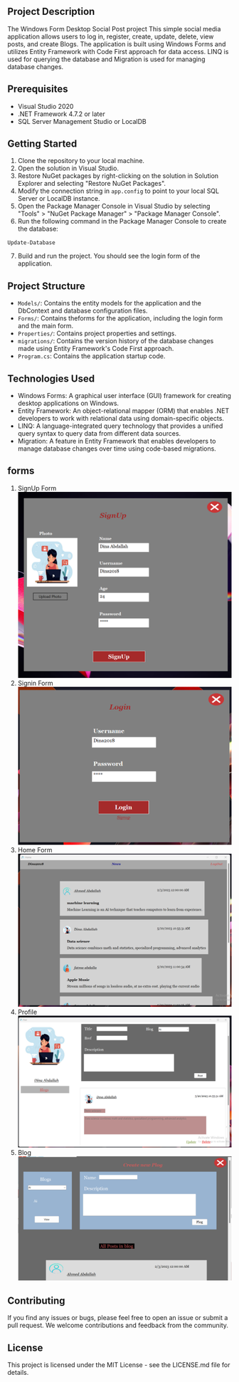 ## Project Description
The Windows Form Desktop Social Post project This simple social media application allows users to log in, register, create, update, delete, view posts, and create Blogs. The application is built using Windows Forms and utilizes Entity Framework with Code First approach for data access. LINQ is used for querying the database and Migration is used for managing database changes.

## Prerequisites
- Visual Studio 2020
- .NET Framework 4.7.2 or later
- SQL Server Management Studio or LocalDB

## Getting Started
1. Clone the repository to your local machine.
2. Open the solution in Visual Studio.
3. Restore NuGet packages by right-clicking on the solution in Solution Explorer and selecting "Restore NuGet Packages".
4. Modify the connection string in `app.config` to point to your local SQL Server or LocalDB instance.
5. Open the Package Manager Console in Visual Studio by selecting "Tools" > "NuGet Package Manager" > "Package Manager Console".
6. Run the following command in the Package Manager Console to create the database:

```
Update-Database
```

7. Build and run the project. You should see the login form of the application.

## Project Structure
- `Models/`: Contains the entity models for the application and the DbContext and database configuration files.
- `Forms/`: Contains theforms for the application, including the login form and the main form.
- `Properties/`: Contains project properties and settings.
- `migrations/`: Contains the version history of the database changes made using Entity Framework's Code First approach.
- `Program.cs`: Contains the application startup code.

## Technologies Used
- Windows Forms: A graphical user interface (GUI) framework for creating desktop applications on Windows.
- Entity Framework: An object-relational mapper (ORM) that enables .NET developers to work with relational data using domain-specific objects.
- LINQ: A language-integrated query technology that provides a unified query syntax to query data from different data sources.
- Migration: A feature in Entity Framework that enables developers to manage database changes over time using code-based migrations.

## forms
1. SignUp Form ![Signup.png](https://github.com/Dinaabdalla2018/SocialPost/blob/main/screen%20shot/Signup.png)
2. Signin Form ![Sinin.png](https://github.com/Dinaabdalla2018/SocialPost/blob/main/screen%20shot/login.png)
3. Home Form ![Home.png](https://github.com/Dinaabdalla2018/SocialPost/blob/main/screen%20shot/home.png)
4. Profile ![Profile.png](https://github.com/Dinaabdalla2018/SocialPost/blob/main/screen%20shot/profile.png)
5. Blog ![Blog.png](https://github.com/Dinaabdalla2018/SocialPost/blob/main/screen%20shot/blog.png)

## Contributing
If you find any issues or bugs, please feel free to open an issue or submit a pull request. We welcome contributions and feedback from the community.

## License
This project is licensed under the MIT License - see the LICENSE.md file for details.
